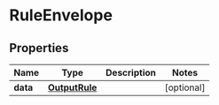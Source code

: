 
# RuleEnvelope

## Properties
Name | Type | Description | Notes
------------ | ------------- | ------------- | -------------
**data** | [**OutputRule**](OutputRule.md) |  |  [optional]



